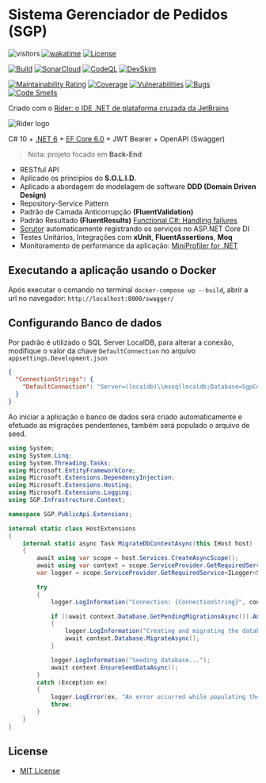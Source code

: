 # Sistema Gerenciador de Pedidos (SGP)

![visitors](https://visitor-badge.laobi.icu/badge?page_id=jeangatto.sgp)
[![wakatime](https://wakatime.com/badge/github/JeanGatto/SGP.svg)](https://wakatime.com/badge/github/JeanGatto/SGP)
[![License](https://img.shields.io/github/license/JeanGatto/SGP.svg)](LICENSE)

[![Build](https://github.com/JeanGatto/SGP/actions/workflows/dotnet.yml/badge.svg)](https://github.com/JeanGatto/SGP/actions/workflows/dotnet.yml)
[![SonarCloud](https://github.com/JeanGatto/SGP/actions/workflows/sonar-cloud.yml/badge.svg)](https://github.com/JeanGatto/SGP/actions/workflows/sonar-cloud.yml)
[![CodeQL](https://github.com/JeanGatto/SGP/actions/workflows/codeql-analysis.yml/badge.svg)](https://github.com/JeanGatto/SGP/actions/workflows/codeql-analysis.yml)
[![DevSkim](https://github.com/JeanGatto/SGP/actions/workflows/devskim-analysis.yml/badge.svg)](https://github.com/JeanGatto/SGP/actions/workflows/devskim-analysis.yml)

[![Maintainability Rating](https://sonarcloud.io/api/project_badges/measure?project=JeanGatto_SGP&metric=sqale_rating)](https://sonarcloud.io/dashboard?id=JeanGatto_SGP)
[![Coverage](https://sonarcloud.io/api/project_badges/measure?project=JeanGatto_SGP&metric=coverage)](https://sonarcloud.io/dashboard?id=JeanGatto_SGP)
[![Vulnerabilities](https://sonarcloud.io/api/project_badges/measure?project=JeanGatto_SGP&metric=vulnerabilities)](https://sonarcloud.io/dashboard?id=JeanGatto_SGP)
[![Bugs](https://sonarcloud.io/api/project_badges/measure?project=JeanGatto_SGP&metric=bugs)](https://sonarcloud.io/dashboard?id=JeanGatto_SGP)
[![Code Smells](https://sonarcloud.io/api/project_badges/measure?project=JeanGatto_SGP&metric=code_smells)](https://sonarcloud.io/dashboard?id=JeanGatto_SGP)

Criado com o [Rider: o IDE .NET de plataforma cruzada da JetBrains](https://www.jetbrains.com/pt-br/rider/)

![Rider logo](https://resources.jetbrains.com/storage/products/company/brand/logos/Rider_icon.svg)


C# 10 + [.NET 6](https://docs.microsoft.com/pt-br/dotnet/core/whats-new/dotnet-6) + [EF Core 6.0](https://docs.microsoft.com/pt-br/ef/core/what-is-new/ef-core-6.0/whatsnew) + JWT Bearer + OpenAPI (Swagger)

> Nota: projeto focado em **Back-End**

- RESTful API
- Aplicado os princípios do **S.O.L.I.D.**
- Aplicado a abordagem de modelagem de software **DDD (Domain Driven Design)**
- Repository-Service Pattern
- Padrão de Camada Anticorrupção **(FluentValidation)**
- Padrão Resultado **(FluentResults)** [Functional C#: Handling failures](https://enterprisecraftsmanship.com/posts/functional-c-handling-failures-input-errors/)
- [Scrutor](https://github.com/khellang/Scrutor) automaticamente registrando os serviços no ASP.NET Core DI
- Testes Unitários, Integrações com **xUnit**, **FluentAssertions**, **Moq**
- Monitoramento de performance da aplicação: [MiniProfiler for .NET](https://miniprofiler.com/dotnet/)

## Executando a aplicação usando o Docker
Após executar o comando no terminal `docker-compose up --build`, abrir a url no navegador: `http://localhost:8000/swagger/`

## Configurando Banco de dados
Por padrão é utilizado o SQL Server LocalDB, para alterar a conexão, modifique o valor da chave `DefaultConnection` no arquivo `appsettings.Development.json`

```json
{
  "ConnectionStrings": {
    "DefaultConnection": "Server=(localdb)\\mssqllocaldb;Database=SgpContext;Trusted_Connection=True;MultipleActiveResultSets=true;"
  }
}
```

Ao iniciar a aplicação o banco de dados será criado automaticamente e efetuado as migrações pendentenes,
também será populado o arquivo de seed.

```c#
using System;
using System.Linq;
using System.Threading.Tasks;
using Microsoft.EntityFrameworkCore;
using Microsoft.Extensions.DependencyInjection;
using Microsoft.Extensions.Hosting;
using Microsoft.Extensions.Logging;
using SGP.Infrastructure.Context;

namespace SGP.PublicApi.Extensions;

internal static class HostExtensions
{
    internal static async Task MigrateDbContextAsync(this IHost host)
    {
        await using var scope = host.Services.CreateAsyncScope();
        await using var context = scope.ServiceProvider.GetRequiredService<SgpContext>();
        var logger = scope.ServiceProvider.GetRequiredService<ILogger<Startup>>();

        try
        {
            logger.LogInformation("Connection: {ConnectionString}", context.Database.GetConnectionString());

            if ((await context.Database.GetPendingMigrationsAsync()).Any())
            {
                logger.LogInformation("Creating and migrating the database...");
                await context.Database.MigrateAsync();
            }

            logger.LogInformation("Seeding database...");
            await context.EnsureSeedDataAsync();
        }
        catch (Exception ex)
        {
            logger.LogError(ex, "An error occurred while populating the database");
            throw;
        }
    }
}
```

## License
* [MIT License](https://github.com/JeanGatto/SGP/blob/main/LICENSE)
